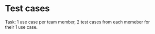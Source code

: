 # Test cases

Task: 1 use case per team member, 2 test cases from each memeber for their 1
use case.
